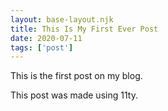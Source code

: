 ```yaml
---
layout: base-layout.njk 
title: This Is My First Ever Post
date: 2020-07-11
tags: ['post']
---
```

This is the first post on my blog.
 
This post was made using 11ty.